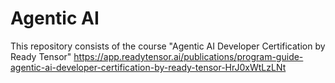 # Agentic AI

This repository consists of the course "Agentic AI Developer Certification by Ready Tensor"
https://app.readytensor.ai/publications/program-guide-agentic-ai-developer-certification-by-ready-tensor-HrJ0xWtLzLNt
